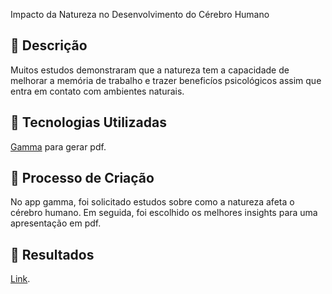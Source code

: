 Impacto da Natureza no Desenvolvimento do Cérebro Humano
## 📒 Descrição
Muitos estudos demonstraram que a natureza tem a capacidade de melhorar a memória de trabalho e trazer beneficíos psicológicos assim que entra em contato com ambientes naturais. 
## 🤖 Tecnologias Utilizadas
[Gamma](https://gamma.app/) para gerar pdf.
## 🧐 Processo de Criação
No app gamma, foi solicitado estudos sobre como a natureza afeta o cérebro humano. Em seguida, foi escolhido os melhores insights para uma apresentação em pdf.
## 🚀 Resultados
[Link](file:///C:/Users/usuario/Downloads/A-Conexao-entre-Natureza-e-Cerebro.pdf).
